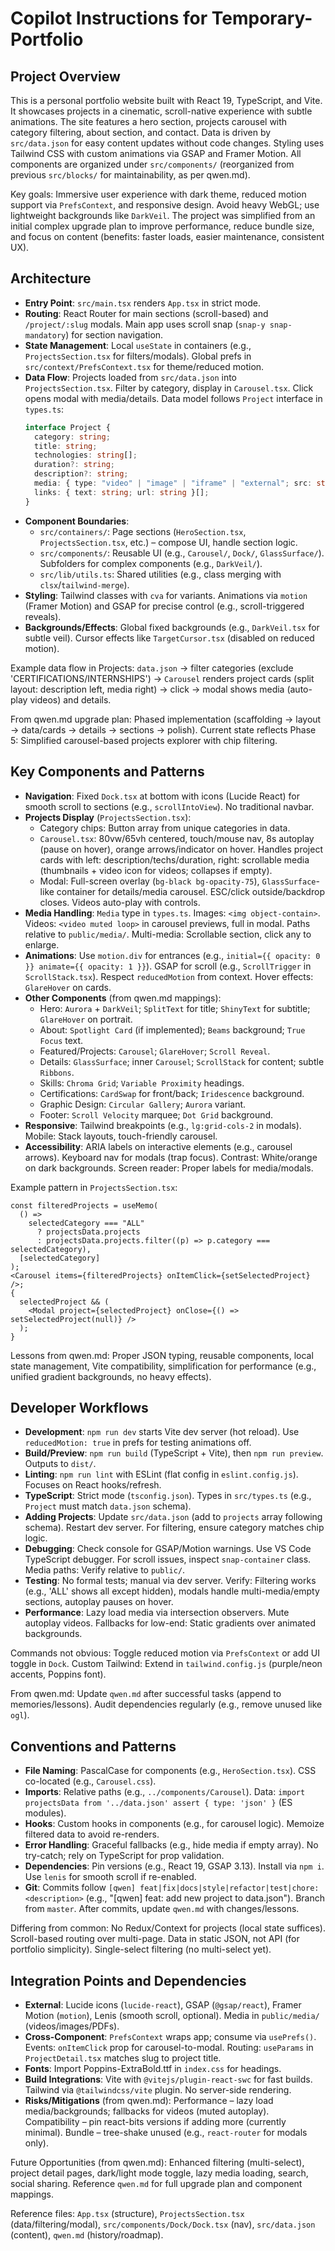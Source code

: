 # Copilot Instructions for Temporary-Portfolio

## Project Overview

This is a personal portfolio website built with React 19, TypeScript, and Vite. It showcases projects in a cinematic, scroll-native experience with subtle animations. The site features a hero section, projects carousel with category filtering, about section, and contact. Data is driven by `src/data.json` for easy content updates without code changes. Styling uses Tailwind CSS with custom animations via GSAP and Framer Motion. All components are organized under `src/components/` (reorganized from previous `src/blocks/` for maintainability, as per qwen.md).

Key goals: Immersive user experience with dark theme, reduced motion support via `PrefsContext`, and responsive design. Avoid heavy WebGL; use lightweight backgrounds like `DarkVeil`. The project was simplified from an initial complex upgrade plan to improve performance, reduce bundle size, and focus on content (benefits: faster loads, easier maintenance, consistent UX).

## Architecture

- **Entry Point**: `src/main.tsx` renders `App.tsx` in strict mode.
- **Routing**: React Router for main sections (scroll-based) and `/project/:slug` modals. Main app uses scroll snap (`snap-y snap-mandatory`) for section navigation.
- **State Management**: Local `useState` in containers (e.g., `ProjectsSection.tsx` for filters/modals). Global prefs in `src/context/PrefsContext.tsx` for theme/reduced motion.
- **Data Flow**: Projects loaded from `src/data.json` into `ProjectsSection.tsx`. Filter by category, display in `Carousel.tsx`. Click opens modal with media/details. Data model follows `Project` interface in `types.ts`:
  ```typescript
  interface Project {
    category: string;
    title: string;
    technologies: string[];
    duration?: string;
    description?: string;
    media: { type: "video" | "image" | "iframe" | "external"; src: string }[];
    links: { text: string; url: string }[];
  }
  ```
- **Component Boundaries**:
  - `src/containers/`: Page sections (`HeroSection.tsx`, `ProjectsSection.tsx`, etc.) – compose UI, handle section logic.
  - `src/components/`: Reusable UI (e.g., `Carousel/`, `Dock/`, `GlassSurface/`). Subfolders for complex components (e.g., `DarkVeil/`).
  - `src/lib/utils.ts`: Shared utilities (e.g., class merging with `clsx`/`tailwind-merge`).
- **Styling**: Tailwind classes with `cva` for variants. Animations via `motion` (Framer Motion) and GSAP for precise control (e.g., scroll-triggered reveals).
- **Backgrounds/Effects**: Global fixed backgrounds (e.g., `DarkVeil.tsx` for subtle veil). Cursor effects like `TargetCursor.tsx` (disabled on reduced motion).

Example data flow in Projects: `data.json` → filter categories (exclude 'CERTIFICATIONS/INTERNSHIPS') → `Carousel` renders project cards (split layout: description left, media right) → click → modal shows media (auto-play videos) and details.

From qwen.md upgrade plan: Phased implementation (scaffolding → layout → data/cards → details → sections → polish). Current state reflects Phase 5: Simplified carousel-based projects explorer with chip filtering.

## Key Components and Patterns

- **Navigation**: Fixed `Dock.tsx` at bottom with icons (Lucide React) for smooth scroll to sections (e.g., `scrollIntoView`). No traditional navbar.
- **Projects Display** (`ProjectsSection.tsx`):
  - Category chips: Button array from unique categories in data.
  - `Carousel.tsx`: 80vw/65vh centered, touch/mouse nav, 8s autoplay (pause on hover), orange arrows/indicator on hover. Handles project cards with left: description/techs/duration, right: scrollable media (thumbnails + video icon for videos; collapses if empty).
  - Modal: Full-screen overlay (`bg-black bg-opacity-75`), `GlassSurface`-like container for details/media carousel. ESC/click outside/backdrop closes. Videos auto-play with controls.
- **Media Handling**: `Media` type in `types.ts`. Images: `<img object-contain>`. Videos: `<video muted loop>` in carousel previews, full in modal. Paths relative to `public/media/`. Multi-media: Scrollable section, click any to enlarge.
- **Animations**: Use `motion.div` for entrances (e.g., `initial={{ opacity: 0 }} animate={{ opacity: 1 }}`). GSAP for scroll (e.g., `ScrollTrigger` in `ScrollStack.tsx`). Respect `reducedMotion` from context. Hover effects: `GlareHover` on cards.
- **Other Components** (from qwen.md mappings):
  - Hero: `Aurora` + `DarkVeil`; `SplitText` for title; `ShinyText` for subtitle; `GlareHover` on portrait.
  - About: `Spotlight Card` (if implemented); `Beams` background; `True Focus` text.
  - Featured/Projects: `Carousel`; `GlareHover`; `Scroll Reveal`.
  - Details: `GlassSurface`; inner `Carousel`; `ScrollStack` for content; subtle `Ribbons`.
  - Skills: `Chroma Grid`; `Variable Proximity` headings.
  - Certifications: `CardSwap` for front/back; `Iridescence` background.
  - Graphic Design: `Circular Gallery`; `Aurora` variant.
  - Footer: `Scroll Velocity` marquee; `Dot Grid` background.
- **Responsive**: Tailwind breakpoints (e.g., `lg:grid-cols-2` in modals). Mobile: Stack layouts, touch-friendly carousel.
- **Accessibility**: ARIA labels on interactive elements (e.g., carousel arrows). Keyboard nav for modals (trap focus). Contrast: White/orange on dark backgrounds. Screen reader: Proper labels for media/modals.

Example pattern in `ProjectsSection.tsx`:

```tsx
const filteredProjects = useMemo(
  () =>
    selectedCategory === "ALL"
      ? projectsData.projects
      : projectsData.projects.filter((p) => p.category === selectedCategory),
  [selectedCategory]
);
<Carousel items={filteredProjects} onItemClick={setSelectedProject} />;
{
  selectedProject && (
    <Modal project={selectedProject} onClose={() => setSelectedProject(null)} />
  );
}
```

Lessons from qwen.md: Proper JSON typing, reusable components, local state management, Vite compatibility, simplification for performance (e.g., unified gradient backgrounds, no heavy effects).

## Developer Workflows

- **Development**: `npm run dev` starts Vite dev server (hot reload). Use `reducedMotion: true` in prefs for testing animations off.
- **Build/Preview**: `npm run build` (TypeScript + Vite), then `npm run preview`. Outputs to `dist/`.
- **Linting**: `npm run lint` with ESLint (flat config in `eslint.config.js`). Focuses on React hooks/refresh.
- **TypeScript**: Strict mode (`tsconfig.json`). Types in `src/types.ts` (e.g., `Project` must match `data.json` schema).
- **Adding Projects**: Update `src/data.json` (add to `projects` array following schema). Restart dev server. For filtering, ensure category matches chip logic.
- **Debugging**: Check console for GSAP/Motion warnings. Use VS Code TypeScript debugger. For scroll issues, inspect `snap-container` class. Media paths: Verify relative to `public/`.
- **Testing**: No formal tests; manual via dev server. Verify: Filtering works (e.g., 'ALL' shows all except hidden), modals handle multi-media/empty sections, autoplay pauses on hover.
- **Performance**: Lazy load media via intersection observers. Mute autoplay videos. Fallbacks for low-end: Static gradients over animated backgrounds.

Commands not obvious: Toggle reduced motion via `PrefsContext` or add UI toggle in `Dock`. Custom Tailwind: Extend in `tailwind.config.js` (purple/neon accents, Poppins font).

From qwen.md: Update `qwen.md` after successful tasks (append to memories/lessons). Audit dependencies regularly (e.g., remove unused like `ogl`).

## Conventions and Patterns

- **File Naming**: PascalCase for components (e.g., `HeroSection.tsx`). CSS co-located (e.g., `Carousel.css`).
- **Imports**: Relative paths (e.g., `../components/Carousel`). Data: `import projectsData from '../data.json' assert { type: 'json' }` (ES modules).
- **Hooks**: Custom hooks in components (e.g., for carousel logic). Memoize filtered data to avoid re-renders.
- **Error Handling**: Graceful fallbacks (e.g., hide media if empty array). No try-catch; rely on TypeScript for prop validation.
- **Dependencies**: Pin versions (e.g., React 19, GSAP 3.13). Install via `npm i`. Use `lenis` for smooth scroll if re-enabled.
- **Git**: Commits follow `[qwen] feat|fix|docs|style|refactor|test|chore: <description>` (e.g., "[qwen] feat: add new project to data.json"). Branch from `master`. After commits, update `qwen.md` with changes/lessons.

Differing from common: No Redux/Context for projects (local state suffices). Scroll-based routing over multi-page. Data in static JSON, not API (for portfolio simplicity). Single-select filtering (no multi-select yet).

## Integration Points and Dependencies

- **External**: Lucide icons (`lucide-react`), GSAP (`@gsap/react`), Framer Motion (`motion`), Lenis (smooth scroll, optional). Media in `public/media/` (videos/images/PDFs).
- **Cross-Component**: `PrefsContext` wraps app; consume via `usePrefs()`. Events: `onItemClick` prop for carousel-to-modal. Routing: `useParams` in `ProjectDetail.tsx` matches slug to project title.
- **Fonts**: Import Poppins-ExtraBold.ttf in `index.css` for headings.
- **Build Integrations**: Vite with `@vitejs/plugin-react-swc` for fast builds. Tailwind via `@tailwindcss/vite` plugin. No server-side rendering.
- **Risks/Mitigations** (from qwen.md): Performance – lazy load media/backgrounds; fallbacks for videos (muted autoplay). Compatibility – pin react-bits versions if adding more (currently minimal). Bundle – tree-shake unused (e.g., `react-router` for modals only).

Future Opportunities (from qwen.md): Enhanced filtering (multi-select), project detail pages, dark/light mode toggle, lazy media loading, search, social sharing. Reference `qwen.md` for full upgrade plan and component mappings.

Reference files: `App.tsx` (structure), `ProjectsSection.tsx` (data/filtering/modal), `src/components/Dock/Dock.tsx` (nav), `src/data.json` (content), `qwen.md` (history/roadmap).
